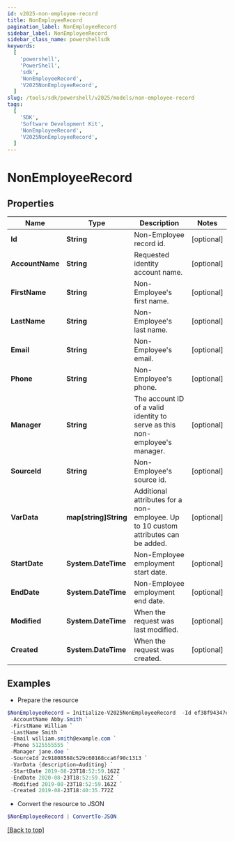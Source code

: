 ```yaml
---
id: v2025-non-employee-record
title: NonEmployeeRecord
pagination_label: NonEmployeeRecord
sidebar_label: NonEmployeeRecord
sidebar_class_name: powershellsdk
keywords:
  [
    'powershell',
    'PowerShell',
    'sdk',
    'NonEmployeeRecord',
    'V2025NonEmployeeRecord',
  ]
slug: /tools/sdk/powershell/v2025/models/non-employee-record
tags:
  [
    'SDK',
    'Software Development Kit',
    'NonEmployeeRecord',
    'V2025NonEmployeeRecord',
  ]
---
```


# NonEmployeeRecord

## Properties

| Name | Type | Description | Notes |
| --- | --- | --- | --- |
| **Id** | **String** | Non-Employee record id. | [optional] |
| **AccountName** | **String** | Requested identity account name. | [optional] |
| **FirstName** | **String** | Non-Employee's first name. | [optional] |
| **LastName** | **String** | Non-Employee's last name. | [optional] |
| **Email** | **String** | Non-Employee's email. | [optional] |
| **Phone** | **String** | Non-Employee's phone. | [optional] |
| **Manager** | **String** | The account ID of a valid identity to serve as this non-employee's manager. | [optional] |
| **SourceId** | **String** | Non-Employee's source id. | [optional] |
| **VarData** | **map[string]String** | Additional attributes for a non-employee. Up to 10 custom attributes can be added. | [optional] |
| **StartDate** | **System.DateTime** | Non-Employee employment start date. | [optional] |
| **EndDate** | **System.DateTime** | Non-Employee employment end date. | [optional] |
| **Modified** | **System.DateTime** | When the request was last modified. | [optional] |
| **Created** | **System.DateTime** | When the request was created. | [optional] |

## Examples

- Prepare the resource

```powershell
$NonEmployeeRecord = Initialize-V2025NonEmployeeRecord  -Id ef38f94347e94562b5bb8424a56397d8 `
 -AccountName Abby.Smith `
 -FirstName William `
 -LastName Smith `
 -Email william.smith@example.com `
 -Phone 5125555555 `
 -Manager jane.doe `
 -SourceId 2c91808568c529c60168cca6f90c1313 `
 -VarData {description=Auditing} `
 -StartDate 2019-08-23T18:52:59.162Z `
 -EndDate 2020-08-23T18:52:59.162Z `
 -Modified 2019-08-23T18:52:59.162Z `
 -Created 2019-08-23T18:40:35.772Z
```

- Convert the resource to JSON

```powershell
$NonEmployeeRecord | ConvertTo-JSON
```

[[Back to top]](#)
